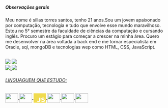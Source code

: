 <h5> Observações gerais </h5>

Meu nome é sillas torres santos, tenho 21 anos.Sou um jovem apaixonado por computação, tecnologia e tudo que envolve esse mundo maravilhoso.
Estou no 5° semestre da faculdade de ciências da computação e cursando inglês. Procuro um estágio para
começar a crescer na minha área. Quero me desenvolver na área voltada a back end e me tornar
especialista em Oracle, sql, mongoDB e tecnologias wep como HTML, CSS, JavaScript.
##
  <div> 
  <a href = "mailto:sillas.zom@gmail.com"><img src="https://img.shields.io/badge/Gmail-D14836?style=for-the-badge&logo=gmail&logoColor=white" target="_blank"></a>
  <a href="https://www.linkedin.com/in/sillas-torres-410135175/" target="_blank"><img src="https://img.shields.io/badge/-LinkedIn-%230077B5?style=for-the-badge&logo=linkedin&logoColor=white" target="_blank"></a> 
   
  </div>
<div>
  <a href="https://github.com/dev-sillas">
  <img height="150em" src="https://github-readme-stats.vercel.app/api?username=dev-sillas&show_icons=true&theme=dark&include_all_commits=true&count_private=true"/>
  <img height="150em" src="https://github-readme-stats.vercel.app/api/top-langs/?username=dev-sillas&layout=compact&langs_count=7&theme=dark"/>
    
</div>
  <div>
    <h6>LINGUAGUEM QUE ESTUDO:</h6>
  <img align="center" height="30" width="40" src="https://cdn.jsdelivr.net/gh/devicons/devicon/icons/java/java-original.svg" />
  <img align="center" height="30" width="40" src="https://cdn.jsdelivr.net/gh/devicons/devicon/icons/mysql/mysql-original-wordmark.svg" />
  <img align="center" height="30" width="40" src="https://raw.githubusercontent.com/devicons/devicon/master/icons/javascript/javascript-plain.svg">
  <img align="center" height="30" width="40" src="https://cdn.jsdelivr.net/gh/devicons/devicon/icons/c/c-plain.svg" />
  <img align="center" height="30" width="40" src="https://cdn.jsdelivr.net/gh/devicons/devicon/icons/python/python-original-wordmark.svg" />
  <img align="center" height="30" width="40" src="https://cdn.jsdelivr.net/gh/devicons/devicon/icons/php/php-original.svg" />
  </div>
 
